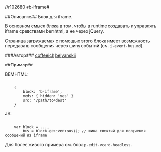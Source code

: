 //r102680
#b-iframe#

##Описание##
Блок для iframe.

В основном смысл блока в том, чтобы в runtime создавать и управлять iframe средствами bemhtml, а не через jQuery.

Страница загружаемая с помощью этого блока имеет возможность передавать сообщения через шину событий (см. `i-event-bus.md`).

###Автор### 
[coffeeich](https://staff.yandex-team.ru/coffeeich)
[belyanskii](https://staff.yandex-team.ru/belyanskii)

##Пример##

BEMHTML:

```

    {
        block: 'b-iframe',
        mods: { hidden: 'yes' }
        src: '/path/to/dest'
    }
```

JS:

```

    var block = ...,
        bus = block.getEventBus(); // шина событий для получения сообщений из iframe
```

Для более живого примера см. блок `p-edit-vcard-headless`.
